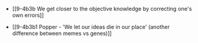 - [[9-4b3b We get closer to the objective knowledge by correcting one's own errors]]

- [[9-4b3b1 Popper - 'We let our ideas die in our place' (another difference between memes vs genes)]]
